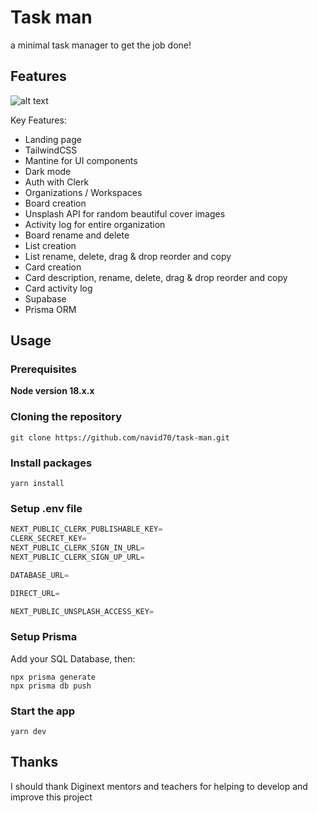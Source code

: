 # Task man

a minimal task manager to get the job done!

## Features

![alt text](https://deepcms.danaenergy.com/uploads/task_man_5139be3a48.gif)

Key Features:

- Landing page
- TailwindCSS
- Mantine for UI components
- Dark mode
- Auth with Clerk
- Organizations / Workspaces
- Board creation
- Unsplash API for random beautiful cover images
- Activity log for entire organization
- Board rename and delete
- List creation
- List rename, delete, drag & drop reorder and copy
- Card creation
- Card description, rename, delete, drag & drop reorder and copy
- Card activity log
- Supabase
- Prisma ORM

## Usage

### Prerequisites

**Node version 18.x.x**

### Cloning the repository

```shell
git clone https://github.com/navid70/task-man.git
```

### Install packages

```shell
yarn install
```

### Setup .env file

```js
NEXT_PUBLIC_CLERK_PUBLISHABLE_KEY=
CLERK_SECRET_KEY=
NEXT_PUBLIC_CLERK_SIGN_IN_URL=
NEXT_PUBLIC_CLERK_SIGN_UP_URL=

DATABASE_URL=

DIRECT_URL=

NEXT_PUBLIC_UNSPLASH_ACCESS_KEY=

```

### Setup Prisma

Add your SQL Database, then:
```shell
npx prisma generate
npx prisma db push

```

### Start the app

```shell
yarn dev
```


## Thanks

I should thank Diginext mentors and teachers for helping to develop and improve this project
